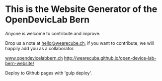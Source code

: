 # This is the Website Generator of the OpenDevicLab Bern

Anyone is welcome to contribute and improve.

Drop us a note at [hello@wearecube.ch](mailto:hello@wearecube.ch), if you want to contribute, we will happily add you as a collaborator.

www.opendevicelabbern.ch
http://wearecube.github.io/open-device-lab-bern-website/

Deploy to Github pages with 'gulp deploy'.